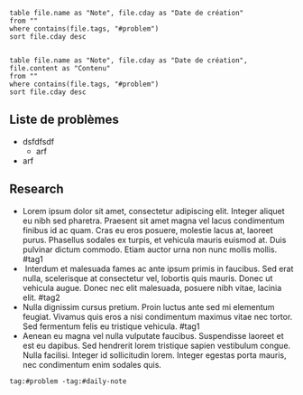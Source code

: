 ```dataview
table file.name as "Note", file.cday as "Date de création"
from ""
where contains(file.tags, "#problem")
sort file.cday desc


```

```dataview
table file.name as "Note", file.cday as "Date de création", file.content as "Contenu"
from ""
where contains(file.tags, "#problem")
sort file.cday desc

```

## Liste de problèmes
- dsfdfsdf
	- arf
- arf



## Research
- Lorem ipsum dolor sit amet, consectetur adipiscing elit. Integer aliquet eu nibh sed pharetra. Praesent sit amet magna vel lacus condimentum finibus id ac quam. Cras eu eros posuere, molestie lacus at, laoreet purus. Phasellus sodales ex turpis, et vehicula mauris euismod at. Duis pulvinar dictum commodo. Etiam auctor urna non nunc mollis mollis. #tag1
-  Interdum et malesuada fames ac ante ipsum primis in faucibus. Sed erat nulla, scelerisque at consectetur vel, lobortis quis mauris. Donec ut vehicula augue. Donec nec elit malesuada, posuere nibh vitae, lacinia elit. #tag2 
- Nulla dignissim cursus pretium. Proin luctus ante sed mi elementum feugiat. Vivamus quis eros a nisi condimentum maximus vitae nec tortor. Sed fermentum felis eu tristique vehicula. #tag1
- Aenean eu magna vel nulla vulputate faucibus. Suspendisse laoreet et est eu dapibus. Sed hendrerit lorem tristique sapien vestibulum congue. Nulla facilisi. Integer id sollicitudin lorem. Integer egestas porta mauris, nec condimentum enim sodales quis.



```query
tag:#problem -tag:#daily-note

```






